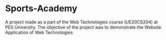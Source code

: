 # Sports-Academy
A project made as a part of the Web Technologies course (UE20CS204) at PES University. The objective of the project was to demonstrate the Website Application of Web Technologies
